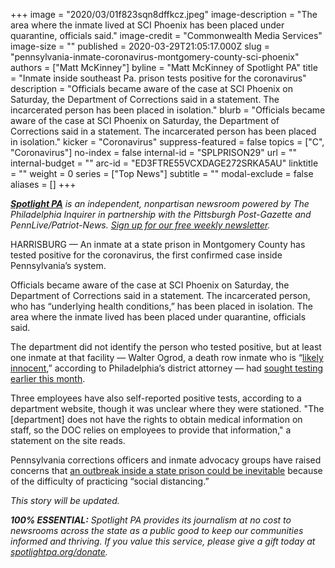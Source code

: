 +++
image = "2020/03/01f823sqn8dffkcz.jpeg"
image-description = "The area where the inmate lived at SCI Phoenix has been placed under quarantine, officials said."
image-credit = "Commonwealth Media Services"
image-size = ""
published = 2020-03-29T21:05:17.000Z
slug = "pennsylvania-inmate-coronavirus-montgomery-county-sci-phoenix"
authors = ["Matt McKinney"]
byline = "Matt McKinney of Spotlight PA"
title = "Inmate inside southeast Pa. prison tests positive for the coronavirus"
description = "Officials became aware of the case at SCI Phoenix on Saturday, the Department of Corrections said in a statement. The incarcerated person has been placed in isolation."
blurb = "Officials became aware of the case at SCI Phoenix on Saturday, the Department of Corrections said in a statement. The incarcerated person has been placed in isolation."
kicker = "Coronavirus"
suppress-featured = false
topics = ["C", "Coronavirus"]
no-index = false
internal-id = "SPLPRISON29"
url = ""
internal-budget = ""
arc-id = "ED3FTRE55VCXDAGE272SRKA5AU"
linktitle = ""
weight = 0
series = ["Top News"]
subtitle = ""
modal-exclude = false
aliases = []
+++

<a href="https://www.spotlightpa.org/"><i><b>Spotlight PA</b></i></a><i> is an independent, nonpartisan newsroom powered by The Philadelphia Inquirer in partnership with the Pittsburgh Post-Gazette and PennLive/Patriot-News. </i><a href="https://www.spotlightpa.org/newsletters"><i>Sign up for our free weekly newsletter</i></a><i>.</i>

HARRISBURG — An inmate at a state prison in Montgomery County has tested positive for the coronavirus, the first confirmed case inside Pennsylvania’s system.

Officials became aware of the case at SCI Phoenix on Saturday, the Department of Corrections said in a statement. The incarcerated person, who has “underlying health conditions,” has been placed in isolation. The area where the inmate lived has been placed under quarantine, officials said.

The department did not identify the person who tested positive, but at least one inmate at that facility — Walter Ogrod, a death row inmate who is “<a href="https://www.inquirer.com/news/walter-ogrod-death-row-larry-krasner-philadelphia-da-likely-innocent-exoneration-20200303.html">likely innocent</a>,” according to Philadelphia’s district attorney — had <a href="https://www.spotlightpa.org/news/2020/03/pennsylvania-prisons-coronavirus-prepared-john-wetzel/">sought testing earlier this month</a>.

<script src="https://www.spotlightpa.org/embed.js" async></script><div data-spl-embed-version="1" data-spl-src="https://www.spotlightpa.org/embeds/donate/"></div>

Three employees have also self-reported positive tests, according to a department website, though it was unclear where they were stationed. "The [department] does not have the rights to obtain medical information on staff, so the DOC relies on employees to provide that information," a statement on the site reads.

Pennsylvania corrections officers and inmate advocacy groups have raised concerns that <a href="https://www.spotlightpa.org/news/2020/03/pennsylvania-coronavirus-prisons-corrections-officers-concerns/" target=_blank>an outbreak inside a state prison could be inevitable</a> because of the difficulty of practicing “social distancing.”

<i>This story will be updated.</i>

<i><b>100% ESSENTIAL:</b></i><i> Spotlight PA provides its journalism at no cost to newsrooms across the state as a public good to keep our communities informed and thriving. If you value this service, please give a gift today at </i><a href="https://www.spotlightpa.org/donate"><i>spotlightpa.org/donate</i></a><i>.</i>

<script src="https://www.spotlightpa.org/embed.js" async></script><div data-spl-embed-version="1" data-spl-src="https://www.spotlightpa.org/embeds/tips/?tip_text=Do%20you%20have%20a%20tip%20about%20%3Cb%3Ehow%20Pa.'s%20government%20is%20responding%20to%20the%20coronavirus%3C%2Fb%3E%3F%20Tell%20us."></div>
